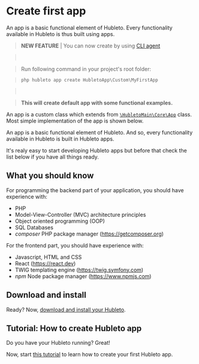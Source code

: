# Create first app

An app is a basic functional element of Hubleto. Every functionality available in Hubleto is thus built using apps.

> **NEW FEATURE** | You can now create by using [CLI agent](cli-agent)

> &nbsp;

> Run following command in your project's root folder:

> `php hubleto app create HubletoApp\Custom\MyFirstApp`

> &nbsp;

> **This will create default app with some functional examples.**

An app is a custom class which extends from [`\HubletoMain\Core\App`](https://github.com/wai-blue/hubleto/blob/main/src/core/App.php) class. Most simple implementation of the app is shown below.

An app is a basic functional element of Hubleto. And so, every functionality available in Hubleto is built in Hubleto apps.

It's realy easy to start developing Hubleto apps but before that check the list below if you have all things ready.

## What you should know

For programming the backend part of your application, you should have experience with:

  * PHP
  * Model-View-Controller (MVC) architecture principles
  * Object oriented programming (OOP)
  * SQL Databases
  * *composer* PHP package manager (https://getcomposer.org)

For the frontend part, you should have experience with:
  * Javascript, HTML and CSS
  * React (https://react.dev)
  * TWIG templating engine (https://twig.symfony.com)
  * *npm* Node package manager (https://www.npmjs.com)

## Download and install

Ready? Now, [download and install your Hubleto](download-and-install).

## Tutorial: How to create Hubleto app

Do you have your Hubleto running? Great!

Now, start [this tutorial](tutorial/create-app-loader-and-manifest) to learn how to create your first Hubleto app.